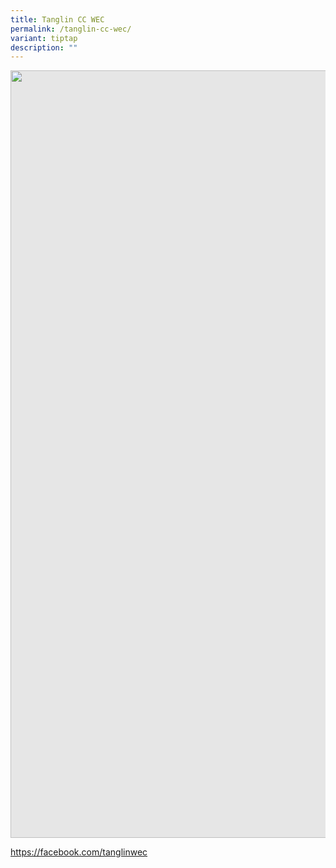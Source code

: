 ```yaml
---
title: Tanglin CC WEC
permalink: /tanglin-cc-wec/
variant: tiptap
description: ""
---
```

<p></p>
<div class="isomer-image-wrapper">
<img style="display: block;-webkit-user-select: none;margin: auto;cursor: zoom-out;background-color: hsl(0, 0%, 90%);transition: background-color 300ms;" height="1228" width="1848" src="https://uploads-ssl.webflow.com/60f4a4872dd5b71d47df606a/64f70614fdff9c964381b7ea_25%20%26%2026%20July%202022(8).jpg">
</div>
<p><a href="https://facebook.com/tanglinwec" rel="noopener noreferrer nofollow" target="_blank">https://facebook.com/tanglinwec</a>
</p>